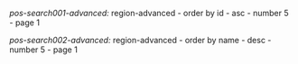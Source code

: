 *pos-search001-advanced:* region-advanced - 
    order by id - asc - number 5 - page 1

*pos-search002-advanced:* region-advanced - 
    order by name - desc - number 5 - page 1